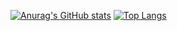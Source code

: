 [![Anurag's GitHub stats](https://github-readme-stats.vercel.app/api?username=mihaid-b&count_private=true&show_icons=true&theme=buefy)](https://github.com/anuraghazra/github-readme-stats)
[![Top Langs](https://github-readme-stats.vercel.app/api/top-langs/?username=mihaid-b&langs_count=10&layout=compact&theme=buefy)](https://github.com/anuraghazra/github-readme-stats)
